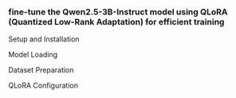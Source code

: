 <h3> fine-tune the Qwen2.5-3B-Instruct model using QLoRA (Quantized Low-Rank Adaptation) for efficient training </h3>

Setup and Installation

Model Loading

Dataset Preparation

QLoRA Configuration
